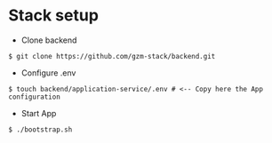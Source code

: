 # Stack setup

- Clone backend

```
$ git clone https://github.com/gzm-stack/backend.git
```

- Configure .env

```
$ touch backend/application-service/.env # <-- Copy here the App configuration
```

- Start App
```
$ ./bootstrap.sh
```
